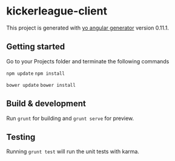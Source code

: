 # kickerleague-client

This project is generated with [yo angular generator](https://github.com/yeoman/generator-angular)
version 0.11.1.

## Getting started
Go to your Projects folder and terminate the following commands

`npm update`
`npm install`

`bower update`
`bower install`

## Build & development

Run `grunt` for building and `grunt serve` for preview.

## Testing

Running `grunt test` will run the unit tests with karma.
